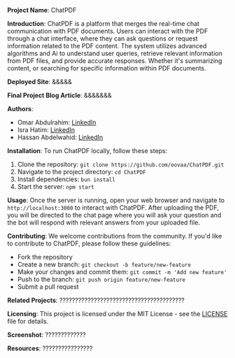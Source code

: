 **Project Name**: ChatPDF

**Introduction**: 
ChatPDF is a platform that merges the real-time chat communication with PDF documents. Users can interact with the PDF through a chat interface, where they can ask questions or request information related to the PDF content. The system utilizes advanced algorithms and Ai to understand user queries, retrieve relevant information from PDF files, and provide accurate responses. Whether it's summarizing content, or searching for specific information within PDF documents.

**Deployed Site**: &&&&&

**Final Project Blog Article**: &&&&&&&

**Authors**:
- Omar Abdulrahim: [LinkedIn](https://www.linkedin.com/authwall?trk=bf&trkInfo=AQF8i4WWx3e6RwAAAY9u0lgwdJRgMVZ36G5pdspvGqArzMMbc-a2B0-qEzKTRfTgwqFyOHIM4iw_o67R5bN3ghrHb605HOyGND2EVG5nA6D8E1X5z6qTeKixGmwS6dGSMoXT6u0=&original_referer=&sessionRedirect=https%3A%2F%2Fwww.linkedin.com%2Fin%2Fomar-abdulrahim-12a716244%3Futm_source%3Dshare%26utm_campaign%3Dshare_via%26utm_content%3Dprofile%26utm_medium%3Dandroid_app)
- Isra Hatim: [LinkedIn](https://sd.linkedin.com/in/isra-hatim)
- Hassan Abdelwahid: [LinkedIn](https://l.facebook.com/l.php?u=https%3A%2F%2Fwww.linkedin.com%2Fin%2Fhassan-abdelazim-124730262%2F%3Ffbclid%3DIwZXh0bgNhZW0CMTAAAR0wJK-wG30LBfBLS9bymaMYoAe6CizxHGMTlhA1prLK7OojqAQcMoPoUx4_aem_AdCLOrfdSSt_wCLLHfR3OyWk4Qu9WhkmqV0B_LwkVJyFQOfnH3JhzMOoCe6WLNpgCvaz6UAmK17x8GyInuekEXfD&h=AT0lFGaWEYjgDqnRZTu573cjHWppKuyIldggwV-pnfHtSEbHBMkWvwNpCGC9NdXQGO_hRka6u0qVteTQArYkDW9weYGzKD8JJLtdfSQWdYuQTOgbvcK8UJL5mIWu4w)

**Installation**:
To run ChatPDF locally, follow these steps:
1. Clone the repository: `git clone https://github.com/oovaa/ChatPDF.git`
2. Navigate to the project directory: `cd ChatPDF`
3. Install dependencies: `bun install`
4. Start the server: `npm start`

**Usage**:
Once the server is running, open your web browser and navigate to `http://localhost:3000` to interact with ChatPDF. After uploading the PDF, you will be directed to the chat page where you will ask your question and the bot will respond with relevant answers from your uploaded file.

**Contributing**:
We welcome contributions from the community. If you'd like to contribute to ChatPDF, please follow these guidelines:
- Fork the repository
- Create a new branch: `git checkout -b feature/new-feature`
- Make your changes and commit them: `git commit -m 'Add new feature'`
- Push to the branch: `git push origin feature/new-feature`
- Submit a pull request

**Related Projects**:
????????????????????????????????????????

**Licensing**:
This project is licensed under the MIT License - see the [LICENSE](LICENSE) file for details.

**Screenshot**:
?????????????

**Resources**:
????????????????